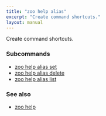 ```yaml
---
title: "zoo help alias"
excerpt: "Create command shortcuts."
layout: manual
---
```


Create command shortcuts.

### Subcommands

* [zoo help alias set](./zoo_help_alias_set)
* [zoo help alias delete](./zoo_help_alias_delete)
* [zoo help alias list](./zoo_help_alias_list)

### See also

* [zoo help](./zoo_help)
